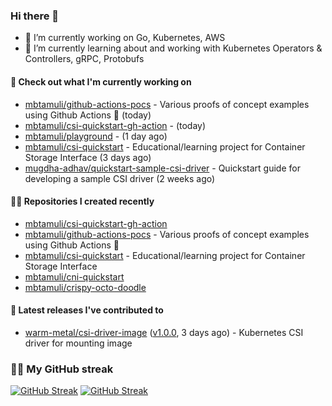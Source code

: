 ### Hi there 👋

- 🔭 I’m currently working on Go, Kubernetes, AWS
- 🌱 I’m currently learning about and working with Kubernetes Operators & Controllers, gRPC, Protobufs

#### 👷 Check out what I'm currently working on

- [mbtamuli/github-actions-pocs](https://github.com/mbtamuli/github-actions-pocs) - Various proofs of concept examples using Github Actions 🤖 (today)
- [mbtamuli/csi-quickstart-gh-action](https://github.com/mbtamuli/csi-quickstart-gh-action) -  (today)
- [mbtamuli/playground](https://github.com/mbtamuli/playground) -  (1 day ago)
- [mbtamuli/csi-quickstart](https://github.com/mbtamuli/csi-quickstart) - Educational/learning project for Container Storage Interface (3 days ago)
- [mugdha-adhav/quickstart-sample-csi-driver](https://github.com/mugdha-adhav/quickstart-sample-csi-driver) - Quickstart guide for developing a sample CSI driver (2 weeks ago)

#### 👨‍💻 Repositories I created recently

- [mbtamuli/csi-quickstart-gh-action](https://github.com/mbtamuli/csi-quickstart-gh-action)
- [mbtamuli/github-actions-pocs](https://github.com/mbtamuli/github-actions-pocs) - Various proofs of concept examples using Github Actions 🤖
- [mbtamuli/csi-quickstart](https://github.com/mbtamuli/csi-quickstart) - Educational/learning project for Container Storage Interface
- [mbtamuli/cni-quickstart](https://github.com/mbtamuli/cni-quickstart)
- [mbtamuli/crispy-octo-doodle](https://github.com/mbtamuli/crispy-octo-doodle)

#### 🚀 Latest releases I've contributed to

- [warm-metal/csi-driver-image](https://github.com/warm-metal/csi-driver-image) ([v1.0.0](https://github.com/warm-metal/csi-driver-image/releases/tag/v1.0.0), 3 days ago) - Kubernetes CSI driver for mounting image

### 🏃🏻 My GitHub streak
[![GitHub Streak](https://github-readme-streak-stats-mbtamuli-projects.vercel.app?user=mbtamuli&theme=github-dark-dimmed&mode=weekly#gh-dark-mode-only)](https://github.com/mbtamuli#gh-dark-mode-only)
[![GitHub Streak](https://github-readme-streak-stats-mbtamuli-projects.vercel.app?user=mbtamuli&theme=transparent&mode=weekly#gh-light-mode-only)](https://github.com/mbtamuli#gh-light-mode-only)
